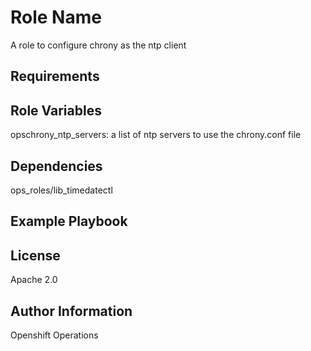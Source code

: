 Role Name
=========

A role to configure chrony as the ntp client

Requirements
------------


Role Variables
--------------

opschrony_ntp_servers: a list of ntp servers to use the chrony.conf file

Dependencies
------------

ops_roles/lib_timedatectl

Example Playbook
----------------

License
-------

Apache 2.0

Author Information
------------------

Openshift Operations
